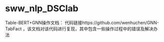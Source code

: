 # sww_nlp_DSClab

Table-BERT+GNN操作文档：
代码链接https://github.com/wenhuchen/GNN-TabFact ，该文档对该代码进行复现，其中包含一些操作过程中的错误及解决办法
